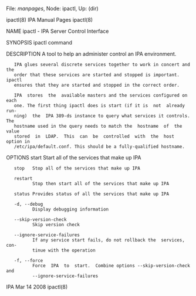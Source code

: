 File: *manpages*,  Node: ipactl,  Up: (dir)

ipactl(8)                      IPA Manual Pages                      ipactl(8)



NAME
       ipactl - IPA Server Control Interface

SYNOPSIS
       ipactl command

DESCRIPTION
       A tool to help an administer control an IPA environment.

       IPA glues several discrete services together to work in concert and the
       order that these services are started and stopped is important.  ipactl
       ensures that they are started and stopped in the correct order.

       IPA  stores  the  available masters and the services configured on each
       one. The first thing ipactl does is start (if it is  not  already  run‐
       ning)  the  IPA 389-ds instance to query what services it controls. The
       hostname used in the query needs to match the  hostname  of  the  value
       stored  in  LDAP.  This  can  be  controlled  with  the  host option in
       /etc/ipa/default.conf. This should be a fully-qualified hostname.

OPTIONS
       start  Start all of the services that make up IPA

       stop   Stop all of the services that make up IPA

       restart
              Stop then start all of the services that make up IPA

       status Provides status of all the services that make up IPA

       -d, --debug
              Display debugging information

       --skip-version-check
              Skip version check

       --ignore-service-failures
              If any service start fails, do not rollback the  services,  con‐
              tinue with the operation

       -f, --force
              Force  IPA  to  start.  Combine options --skip-version-check and
              --ignore-service-failures



IPA                               Mar 14 2008                        ipactl(8)
